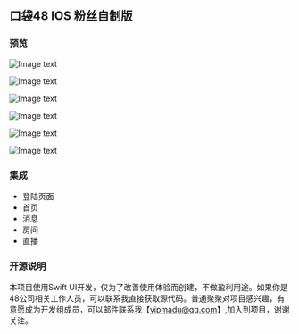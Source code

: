 ## 口袋48 IOS 粉丝自制版

### 预览


![Image text](https://raw.githubusercontent.com/zhazhahan/pocket/main/img/1.png)

![Image text](https://raw.githubusercontent.com/zhazhahan/pocket/main/img/2.png)

![Image text](https://raw.githubusercontent.com/zhazhahan/pocket/main/img/3.png)

![Image text](https://raw.githubusercontent.com/zhazhahan/pocket/main/img/4.png)

![Image text](https://raw.githubusercontent.com/zhazhahan/pocket/main/img/5.png)

![Image text](https://raw.githubusercontent.com/zhazhahan/pocket/main/img/6.png)


### 集成
* 登陆页面
* 首页
* 消息
* 房间
* 直播


### 开源说明
本项目使用Swift UI开发，仅为了改善使用体验而创建，不做盈利用途。如果你是48公司相关工作人员，可以联系我直接获取源代码。普通聚聚对项目感兴趣，有意愿成为开发组成员，可以邮件联系我【vipmadu@qq.com】,加入到项目，谢谢关注。
